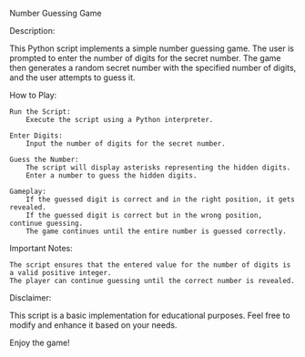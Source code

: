 Number Guessing Game

Description:

This Python script implements a simple number guessing game. The user is prompted to enter the number of digits for the secret number. The game then generates a random secret number with the specified number of digits, and the user attempts to guess it.

How to Play:

    Run the Script:
        Execute the script using a Python interpreter.

    Enter Digits:
        Input the number of digits for the secret number.

    Guess the Number:
        The script will display asterisks representing the hidden digits.
        Enter a number to guess the hidden digits.

    Gameplay:
        If the guessed digit is correct and in the right position, it gets revealed.
        If the guessed digit is correct but in the wrong position, continue guessing.
        The game continues until the entire number is guessed correctly.

Important Notes:

    The script ensures that the entered value for the number of digits is a valid positive integer.
    The player can continue guessing until the correct number is revealed.

Disclaimer:

This script is a basic implementation for educational purposes. Feel free to modify and enhance it based on your needs.

Enjoy the game!
